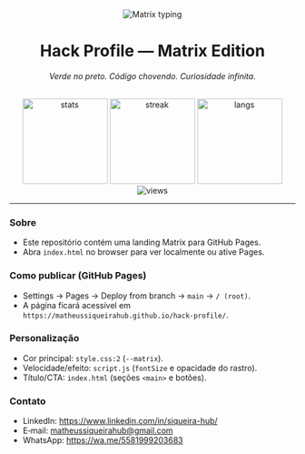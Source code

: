 <div align="center">

  <img src="https://readme-typing-svg.demolab.com?font=Source+Code+Pro&size=24&duration=3000&pause=1000&color=00FF66&center=true&vCenter=true&width=700&lines=Desperte%2C+Neo...;A+Matrix+est%C3%A1+em+voc%C3%AA.;Siga+o+coelho+verde." alt="Matrix typing" />

  <h1>Hack Profile — Matrix Edition</h1>
  <p>
    <i>Verde no preto. Código chovendo. Curiosidade infinita.</i>
  </p>

  <br/>

  <!-- Estatísticas do GitHub para @matheussiqueirahub -->
  <img src="https://github-readme-stats.vercel.app/api?username=matheussiqueirahub&show_icons=true&bg_color=000000&title_color=00FF66&text_color=9AE6B4&icon_color=00FF66&hide_border=true" height="150" alt="stats" />
  <img src="https://streak-stats.demolab.com?user=matheussiqueirahub&theme=green_nur&hide_border=true&background=000000" height="150" alt="streak" />
  <img src="https://github-readme-stats.vercel.app/api/top-langs/?username=matheussiqueirahub&layout=compact&bg_color=000000&title_color=00FF66&text_color=9AE6B4&hide_border=true" height="150" alt="langs"/>

  <br/>
  <img src="https://komarev.com/ghpvc/?username=matheussiqueirahub&color=00ff66&style=flat" alt="views" />
</div>

---

### Sobre
- Este repositório contém uma landing Matrix para GitHub Pages.
- Abra `index.html` no browser para ver localmente ou ative Pages.

### Como publicar (GitHub Pages)
- Settings → Pages → Deploy from branch → `main` → `/ (root)`.
- A página ficará acessível em `https://matheussiqueirahub.github.io/hack-profile/`.

### Personalização
- Cor principal: `style.css:2` (`--matrix`).
- Velocidade/efeito: `script.js` (`fontSize` e opacidade do rastro).
- Título/CTA: `index.html` (seções `<main>` e botões).

### Contato
- LinkedIn: https://www.linkedin.com/in/siqueira-hub/
- E‑mail: matheussiqueirahub@gmail.com
- WhatsApp: https://wa.me/5581999203683
